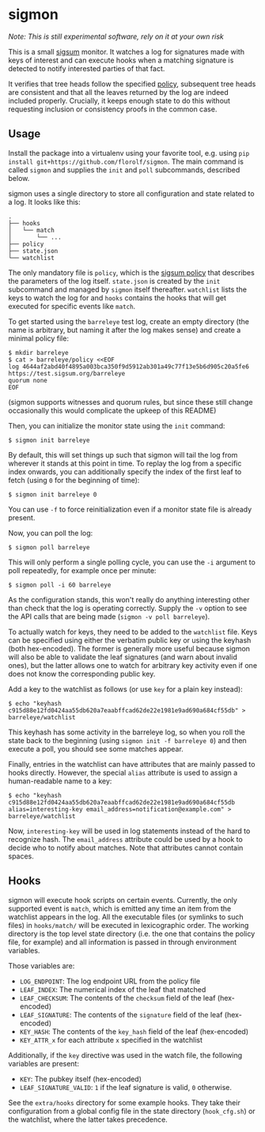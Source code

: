 # sigmon

*Note: This is still experimental software, rely on it at your own risk*

This is a small [sigsum](https://sigsum.org) monitor. It watches a log for signatures made with keys of interest and can execute hooks when a matching signature is detected to notify interested parties of that fact.

It verifies that tree heads follow the specified [policy](https://git.glasklar.is/sigsum/core/sigsum-go/-/blob/main/doc/policy.md), subsequent tree heads are consistent and that all the leaves returned by the log are indeed included properly. Crucially, it keeps enough state to do this without requesting inclusion or consistency proofs in the common case.

## Usage

Install the package into a virtualenv using your favorite tool, e.g. using `pip install git+https://github.com/florolf/sigmon`. The main command is called `sigmon` and supplies the `init` and `poll` subcommands, described below.

sigmon uses a single directory to store all configuration and state related to a log. It looks like this:

```
.
├── hooks
│   └── match
│       └── ...
├── policy
├── state.json
└── watchlist
```

The only mandatory file is `policy`, which is the [sigsum policy](https://git.glasklar.is/sigsum/core/sigsum-go/-/blob/main/doc/policy.md) that describes the parameters of the log itself. `state.json` is created by the `init` subcommand and managed by `sigmon` itself thereafter. `watchlist` lists the keys to watch the log for and `hooks` contains the hooks that will get executed for specific events like `match`.

To get started using the `barreleye` test log, create an empty directory (the name is arbitrary, but naming it after the log makes sense) and create a minimal policy file:

```
$ mkdir barreleye
$ cat > barreleye/policy <<EOF
log 4644af2abd40f4895a003bca350f9d5912ab301a49c77f13e5b6d905c20a5fe6 https://test.sigsum.org/barreleye
quorum none
EOF
```

(sigmon supports witnesses and quorum rules, but since these still change occasionally this would complicate the upkeep of this README)

Then, you can initialize the monitor state using the `init` command:

```
$ sigmon init barreleye
```

By default, this will set things up such that sigmon will tail the log from wherever it stands at this point in time. To replay the log from a specific index onwards, you can additionally specify the index of the first leaf to fetch (using `0` for the beginning of time):

```
$ sigmon init barreleye 0
```

You can use `-f` to force reinitialization even if a monitor state file is already present.

Now, you can poll the log:

```
$ sigmon poll barreleye
```

This will only perform a single polling cycle, you can use the `-i` argument to poll repeatedly, for example once per minute:

```
$ sigmon poll -i 60 barreleye
```

As the configuration stands, this won't really do anything interesting other than check that the log is operating correctly. Supply the `-v` option to see the API calls that are being made (`sigmon -v poll barreleye`).

To actually watch for keys, they need to be added to the `watchlist` file. Keys can be specified using either the verbatim public key or using the keyhash (both hex-encoded). The former is generally more useful because sigmon will also be able to validate the leaf signatures (and warn about invalid ones), but the latter allows one to watch for arbitrary key activity even if one does not know the corresponding public key.

Add a key to the watchlist as follows (or use `key` for a plain key instead):

```
$ echo "keyhash c915d88e12fd0424aa55db620a7eaabffcad62de22e1981e9ad690a684cf55db" > barreleye/watchlist
```

This keyhash has some activity in the barreleye log, so when you roll the state back to the beginning (using `sigmon init -f barreleye 0`) and then execute a poll, you should see some matches appear.

Finally, entries in the watchlist can have attributes that are mainly passed to hooks directly. However, the special `alias` attribute is used to assign a human-readable name to a key:

```
$ echo "keyhash c915d88e12fd0424aa55db620a7eaabffcad62de22e1981e9ad690a684cf55db alias=interesting-key email_address=notification@example.com" > barreleye/watchlist
```

Now, `interesting-key` will be used in log statements instead of the hard to recognize hash. The `email_address` attribute could be used by a hook to decide who to notify about matches. Note that attributes cannot contain spaces.

## Hooks

sigmon will execute hook scripts on certain events. Currently, the only supported event is `match`, which is emitted any time an item from the watchlist appears in the log. All the executable files (or symlinks to such files) in `hooks/match/` will be executed in lexicographic order. The working directory is the top level state directory (i.e. the one that contains the policy file, for example) and all information is passed in through environment variables.

Those variables are:

 - `LOG_ENDPOINT`: The log endpoint URL from the policy file
 - `LEAF_INDEX`: The numerical index of the leaf that matched
 - `LEAF_CHECKSUM`: The contents of the `checksum` field of the leaf (hex-encoded)
 - `LEAF_SIGNATURE`: The contents of the `signature` field of the leaf (hex-encoded)
 - `KEY_HASH`: The contents of the `key_hash` field of the leaf (hex-encoded)
 - `KEY_ATTR_x` for each attribute `x` specified in the watchlist

Additionally, if the `key` directive was used in the watch file, the following variables are present:
 - `KEY`: The pubkey itself (hex-encoded)
 - `LEAF_SIGNATURE_VALID`: `1` if the leaf signature is valid, `0` otherwise.

See the `extra/hooks` directory for some example hooks. They take their configuration from a global config file in the state directory (`hook_cfg.sh`) or the watchlist, where the latter takes precedence.

